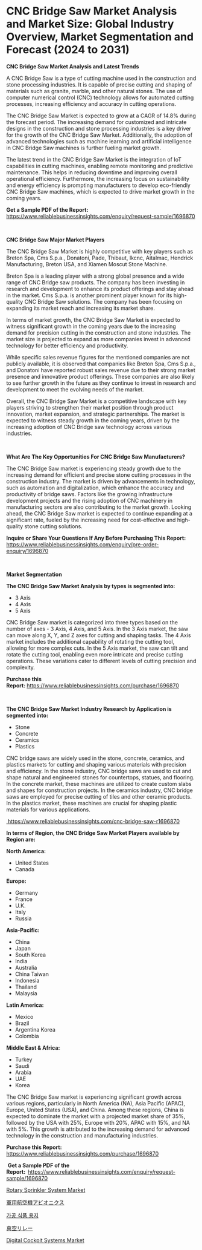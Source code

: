 <p><h1>CNC Bridge Saw Market Analysis and Market Size: Global Industry Overview, Market Segmentation and Forecast (2024 to 2031)</h1></p><p><strong>CNC Bridge Saw Market Analysis and Latest Trends</strong></p>
<p><p>A CNC Bridge Saw is a type of cutting machine used in the construction and stone processing industries. It is capable of precise cutting and shaping of materials such as granite, marble, and other natural stones. The use of computer numerical control (CNC) technology allows for automated cutting processes, increasing efficiency and accuracy in cutting operations.</p><p>The CNC Bridge Saw Market is expected to grow at a CAGR of 14.8% during the forecast period. The increasing demand for customized and intricate designs in the construction and stone processing industries is a key driver for the growth of the CNC Bridge Saw Market. Additionally, the adoption of advanced technologies such as machine learning and artificial intelligence in CNC Bridge Saw machines is further fueling market growth.</p><p>The latest trend in the CNC Bridge Saw Market is the integration of IoT capabilities in cutting machines, enabling remote monitoring and predictive maintenance. This helps in reducing downtime and improving overall operational efficiency. Furthermore, the increasing focus on sustainability and energy efficiency is prompting manufacturers to develop eco-friendly CNC Bridge Saw machines, which is expected to drive market growth in the coming years.</p></p>
<p><strong>Get a Sample PDF of the Report:&nbsp;</strong> <a href="https://www.reliablebusinessinsights.com/enquiry/request-sample/1696870">https://www.reliablebusinessinsights.com/enquiry/request-sample/1696870</a></p>
<p>&nbsp;</p>
<p><strong>CNC Bridge Saw Major Market Players</strong></p>
<p><p>The CNC Bridge Saw Market is highly competitive with key players such as Breton Spa, Cms S.p.a., Donatoni, Pade, Thibaut, Ikcnc, Aitalmac, Hendrick Manufacturing, Breton USA, and Xiamen Moscut Stone Machine. </p><p>Breton Spa is a leading player with a strong global presence and a wide range of CNC Bridge saw products. The company has been investing in research and development to enhance its product offerings and stay ahead in the market. Cms S.p.a. is another prominent player known for its high-quality CNC Bridge Saw solutions. The company has been focusing on expanding its market reach and increasing its market share.</p><p>In terms of market growth, the CNC Bridge Saw Market is expected to witness significant growth in the coming years due to the increasing demand for precision cutting in the construction and stone industries. The market size is projected to expand as more companies invest in advanced technology for better efficiency and productivity.</p><p>While specific sales revenue figures for the mentioned companies are not publicly available, it is observed that companies like Breton Spa, Cms S.p.a., and Donatoni have reported robust sales revenue due to their strong market presence and innovative product offerings. These companies are also likely to see further growth in the future as they continue to invest in research and development to meet the evolving needs of the market.</p><p>Overall, the CNC Bridge Saw Market is a competitive landscape with key players striving to strengthen their market position through product innovation, market expansion, and strategic partnerships. The market is expected to witness steady growth in the coming years, driven by the increasing adoption of CNC Bridge saw technology across various industries.</p></p>
<p>&nbsp;</p>
<p><strong>What Are The Key Opportunities For CNC Bridge Saw Manufacturers?</strong></p>
<p><p>The CNC Bridge Saw market is experiencing steady growth due to the increasing demand for efficient and precise stone cutting processes in the construction industry. The market is driven by advancements in technology, such as automation and digitalization, which enhance the accuracy and productivity of bridge saws. Factors like the growing infrastructure development projects and the rising adoption of CNC machinery in manufacturing sectors are also contributing to the market growth. Looking ahead, the CNC Bridge Saw market is expected to continue expanding at a significant rate, fueled by the increasing need for cost-effective and high-quality stone cutting solutions.</p></p>
<p><strong>Inquire or Share Your Questions If Any Before Purchasing This Report:</strong> <a href="https://www.reliablebusinessinsights.com/enquiry/pre-order-enquiry/1696870">https://www.reliablebusinessinsights.com/enquiry/pre-order-enquiry/1696870</a></p>
<p>&nbsp;</p>
<p><strong>Market Segmentation</strong></p>
<p><strong>The CNC Bridge Saw Market Analysis by types is segmented into:</strong></p>
<p><ul><li>3 Axis</li><li>4 Axis</li><li>5 Axis</li></ul></p>
<p><p>CNC Bridge Saw market is categorized into three types based on the number of axes - 3 Axis, 4 Axis, and 5 Axis. In the 3 Axis market, the saw can move along X, Y, and Z axes for cutting and shaping tasks. The 4 Axis market includes the additional capability of rotating the cutting tool, allowing for more complex cuts. In the 5 Axis market, the saw can tilt and rotate the cutting tool, enabling even more intricate and precise cutting operations. These variations cater to different levels of cutting precision and complexity.</p></p>
<p><strong>Purchase this Report:&nbsp;</strong><a href="https://www.reliablebusinessinsights.com/purchase/1696870">https://www.reliablebusinessinsights.com/purchase/1696870</a></p>
<p>&nbsp;</p>
<p><strong>The CNC Bridge Saw Market Industry Research by Application is segmented into:</strong></p>
<p><ul><li>Stone</li><li>Concrete</li><li>Ceramics</li><li>Plastics</li></ul></p>
<p><p>CNC bridge saws are widely used in the stone, concrete, ceramics, and plastics markets for cutting and shaping various materials with precision and efficiency. In the stone industry, CNC bridge saws are used to cut and shape natural and engineered stones for countertops, statues, and flooring. In the concrete market, these machines are utilized to create custom slabs and shapes for construction projects. In the ceramics industry, CNC bridge saws are employed for precise cutting of tiles and other ceramic products. In the plastics market, these machines are crucial for shaping plastic materials for various applications.</p></p>
<p><a href="https://www.reliablebusinessinsights.com/cnc-bridge-saw-r1696870">&nbsp;https://www.reliablebusinessinsights.com/cnc-bridge-saw-r1696870</a></p>
<p><strong>In terms of Region, the CNC Bridge Saw Market Players available by Region are:</strong></p>
<p>
    <p> <strong> North America: </strong>
        <ul>
            <li>United States</li>
            <li>Canada</li>
        </ul>
        </p> 
    <p> <strong> Europe: </strong>
        <ul>
            <li>Germany</li>
            <li>France</li>
            <li>U.K.</li>
            <li>Italy</li>
            <li>Russia</li>
        </ul>
        </p> 
    <p> <strong> Asia-Pacific: </strong>
        <ul>
            <li>China</li>
            <li>Japan</li>
            <li>South Korea</li>
            <li>India</li>
            <li>Australia</li>
            <li>China Taiwan</li>
            <li>Indonesia</li>
            <li>Thailand</li>
            <li>Malaysia</li>
        </ul>
        </p> 
    <p> <strong> Latin America: </strong>
        <ul>
            <li>Mexico</li>
            <li>Brazil</li>
            <li>Argentina Korea</li>
            <li>Colombia</li>
        </ul>
        </p> 
    <p> <strong> Middle East & Africa: </strong>
        <ul>
            <li>Turkey</li>
            <li>Saudi</li>
            <li>Arabia</li>
            <li>UAE</li>
            <li>Korea</li>
        </ul>
    </p>
    </p>
<p><p>The CNC Bridge Saw market is experiencing significant growth across various regions, particularly in North America (NA), Asia Pacific (APAC), Europe, United States (USA), and China. Among these regions, China is expected to dominate the market with a projected market share of 35%, followed by the USA with 25%, Europe with 20%, APAC with 15%, and NA with 5%. This growth is attributed to the increasing demand for advanced technology in the construction and manufacturing industries.</p></p>
<p><strong>Purchase this Report: </strong><a href="https://www.reliablebusinessinsights.com/purchase/1696870">https://www.reliablebusinessinsights.com/purchase/1696870</a></p>
<p>&nbsp;<strong>Get a Sample PDF of the Report:&nbsp;&nbsp;</strong><a href="https://www.reliablebusinessinsights.com/enquiry/request-sample/1696870">https://www.reliablebusinessinsights.com/enquiry/request-sample/1696870</a></p>
<p><strong></strong></p>
<p><p><a href="https://www.linkedin.com/pulse/rotary-sprinkler-system-market-size-2024-2031-global-industrial-gddqf">Rotary Sprinkler System Market</a></p><p><a href="https://github.com/ihabdkwlxs948/Market-Research-Report-List-2/blob/main/6031322124452.md">軍用航空機アビオニクス</a></p><p><a href="https://github.com/TrevorKruvalis5678/Market-Research-Report-List-2/blob/main/9855299108862.md">가공 식품 용지</a></p><p><a href="https://github.com/dadanedu33/Market-Research-Report-List-2/blob/main/4453807124453.md">真空リレー</a></p><p><a href="https://github.com/fiixsa/Market-Research-Report-List-3/blob/main/digital-cockpit-systems-market.md">Digital Cockpit Systems Market</a></p></p>